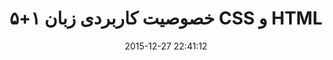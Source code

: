 ---
layout: post
title: "۵+۱ خصوصیت کاربردی زبان CSS و HTML"
date: 2015-12-27 22:41:12
section: article
tags: css
link: "http://www.projeman.ir/51-usable-attribute-in-css-and-html/"
user: "شاهین شیدایی"
user_link: "https://github.com/ssheidaee"
---